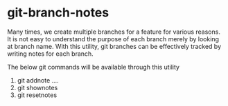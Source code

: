 # git-branch-notes
Many times, we create multiple branches for a feature for various reasons.
It is not easy to understand the purpose of each branch merely by looking at branch name.
With this utility, git branches can be effectively tracked by writing notes for each branch. 

The below git commands will be available through this utility

1. git addnote <message1> <message2> <message3> ....
2. git shownotes
3. git resetnotes
